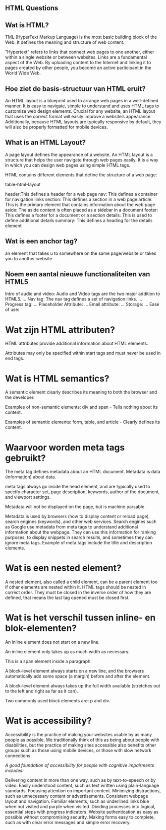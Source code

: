 ## HTML Questions

## Wat is HTML?
TML (HyperText Markup Language) is the most basic building block of the Web. It defines the meaning and structure of web content. 

"Hypertext" refers to links that connect web pages to one another, either within a single website or between websites. Links are a fundamental aspect of the Web. By uploading content to the Internet and linking it to pages created by other people, you become an active participant in the World Wide Web.



## Hoe ziet de basis-structuur van HTML eruit?
An HTML layout is a blueprint used to arrange web pages in a well-defined manner. It is easy to navigate, simple to understand and uses HTML tags to customize web design elements. Crucial for any website, an HTML layout that uses the correct format will easily improve a website’s appearance. Additionally, because HTML layouts are typically responsive by default, they will also be properly formatted for mobile devices. 

## What is an HTML Layout?
A page layout defines the appearance of a website. An HTML layout is a structure that helps the user navigate through web pages easily. It is a way in which you can design web pages using simple HTML tags.

HTML contains different elements that define the structure of a web page:

table-html-layout

header:This defines a header for a web page
nav: This defines a container for navigation links
section: This defines a section in a web page
article: This is the primary element that contains information about the web page
aside: The aside content is often placed as a sidebar in a document
footer: This defines a footer for a document or a section
details: This is used to define additional details
summary: This defines a heading for the details element



## Wat is een anchor tag?
an element that takes u to somewhere on the same page/website or  takes you to another website



## Noem een aantal nieuwe functionaliteiten van HTML5
Intro of audio and video: Audio and Video tags are the two major addition to HTML5. ...
Nav tag: The nav tag defines a set of navigation links. ...
Progress tag: ...
Placeholder Attribute: ...
Email attribute: ...
Storage: ...
Ease of use:



# Wat zijn HTML attributen?
HTML attributes provide additional information about HTML elements.

Attributes may only be specified within start tags and must never be used in end tags.





# Wat is HTML semantics?
A semantic element clearly describes its meaning to both the browser and the developer.

Examples of non-semantic elements: div and span - Tells nothing about its content.

Examples of semantic elements: form, table, and article - Clearly defines its content.




# Waarvoor worden meta tags gebruikt?
The meta tag defines metadata about an HTML document. Metadata is data (information) about data.

meta tags always go inside the head element, and are typically used to specify character set, page description, keywords, author of the document, and viewport settings.

Metadata will not be displayed on the page, but is machine parsable.

Metadata is used by browsers (how to display content or reload page), search engines (keywords), and other web services.
Search engines such as Google use metadata from meta tags to understand additional information about the webpage. They can use this information for ranking purposes, to display snippets in search results, and sometimes they can ignore meta tags. Example of meta tags include the title and description elements.


# Wat is een nested element?
A nested element, also called a child element, can be a parent element too if other elements are nested within it. HTML tags should be nested in correct order. They must be closed in the inverse order of how they are defined, that means the last tag opened must be closed first.





# Wat is het verschil tussen inline- en blok-elementen?


An inline element does not start on a new line.

An inline element only takes up as much width as necessary.

This is a span element inside a paragraph.



A block-level element always starts on a new line, and the browsers automatically add some space (a margin) before and after the element.

A block-level element always takes up the full width available (stretches out to the left and right as far as it can).

Two commonly used block elements are: p and div.





# Wat is accessibility?
Accessibility is the practice of making your websites usable by as many people as possible. We traditionally think of this as being about people with disabilities, but the practice of making sites accessible also benefits other groups such as those using mobile devices, or those with slow network connections

*A good foundation of accessibility for people with cognitive impairments includes:*

Delivering content in more than one way, such as by text-to-speech or by video.
Easily understood content, such as text written using plain-language standards.
Focusing attention on important content.
Minimizing distractions, such as unnecessary content or advertisements.
Consistent webpage layout and navigation.
Familiar elements, such as underlined links blue when not visited and purple when visited.
Dividing processes into logical, essential steps with progress indicators.
Website authentication as easy as possible without compromising security.
Making forms easy to complete, such as with clear error messages and simple error recovery.




